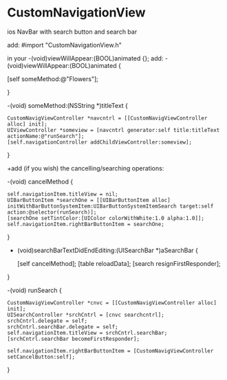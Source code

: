 # CustomNavigationView
ios NavBar with search button and search bar

<Simple implementation file example>

add:
#import "CustomNavigationView.h"

in your -(void)viewWillAppear:(BOOL)animated {};
add:
-(void)viewWillAppear:(BOOL)animated {

   [self someMethod:@"Flowers"];
   
}

-(void) someMethod:(NSString *)titleText {  

    CustomNavigViewController *navcntrl = [[CustomNavigViewController alloc] init];
    UIViewController *someview = [navcntrl generator:self title:titleText actionName:@"runSearch"];
    [self.navigationController addChildViewController:someview];  
    
}

+add (if you wish) the cancelling/searching operations: 

-(void) cancelMethod {

    self.navigationItem.titleView = nil;
    UIBarButtonItem *searchOne = [[UIBarButtonItem alloc] initWithBarButtonSystemItem:UIBarButtonSystemItemSearch target:self action:@selector(runSearch)];
    [searchOne setTintColor:[UIColor colorWithWhite:1.0 alpha:1.0]];
    self.navigationItem.rightBarButtonItem = searchOne;
    
}

- (void)searchBarTextDidEndEditing:(UISearchBar *)aSearchBar {

    [self cancelMethod];
    [table reloadData];
    [search resignFirstResponder];
    
}

-(void) runSearch {
    
    CustomNavigViewController *cnvc = [[CustomNavigViewController alloc] init];
    UISearchController *srchCntrl = [cnvc searchcntrl];
    srchCntrl.delegate = self;
    srchCntrl.searchBar.delegate = self;
    self.navigationItem.titleView = srchCntrl.searchBar;
    [srchCntrl.searchBar becomeFirstResponder];
    
    self.navigationItem.rightBarButtonItem = [CustomNavigViewController setCancelButton:self];
    
}
